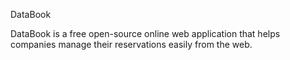 DataBook

DataBook is a free open-source online web application that helps companies manage their reservations easily from the web.

